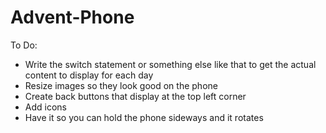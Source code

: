 Advent-Phone
============
To Do:
- Write the switch statement or something else like that to get the actual content to display for each day
- Resize images so they look good on the phone
- Create back buttons that display at the top left corner
- Add icons
- Have it so you can hold the phone sideways and it rotates
